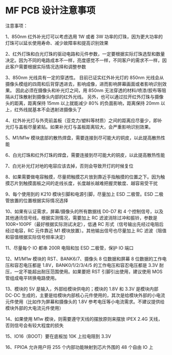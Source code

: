 
# MF PCB 设计注意事项

注意事项：

1、850nm 红外补光灯可以考虑选用 1W 或者 3W 功率的灯珠，因为更大功率的灯珠可以延长使用寿命、减少故障率和提高识别效果

2、红外灯珠和白光灯珠的驱动电路和元件参数，一定要根据实际灯珠选型和数量决定。因为不同的电路成本不一样，亮度感觉不一样，不同客户的需求不一样，因此客户需要根据实际情况选择和调整参数

3、850nm 光线具有一定的穿透性。 目前已证实红外补光灯的 850nm 光线会从摄像头模组的四周和后背穿透进去，影响成像，进而影响屏幕画面或者影响识别效果。 因此必须在摄像头和补光灯之间，用 850nm 无法穿透的材料/喷漆/胶布等阻隔从灯珠散射到摄像头内部的红外光线。 另外，也可以通过拉开红外灯珠与摄像头的距离，距离保持 15mm 以上就能减少 80% 的负面影响，距离保持 20mm 以上，红外线就基本不会透射进摄像头了

4、红外补光灯与外壳前盖板（亚克力/塑料等材质）之间的距离应尽量少，即补光灯与盖板尽量紧贴。如果补光灯与盖板距离较大，会严重影响识别效果。

5、M1/M1w 模块底部的散热焊盘，需要连接到尽可能大的铜皮，以此提高散热性能

6、白光灯珠和红外灯珠的焊盘，需要连接到尽可能大的铜皮，以此提高散热性能

7、白光补光灯对地的电容应该去掉，否则会导致开灯的时候复位

8、如果需要做电容触摸，尽量把触摸芯片放到靠近手指触摸的位置之下。因为触摸芯片到触摸面板之间的走线长度，长度越长越难把握灵敏度、越容易受干扰

9、每个使用到的 K210 模块引脚和电源引脚，尽量加上 ESD 二极管。ESD 二极管放置的位置根据实际情况选择

10、如果有认证需求，屏幕/摄像头的所有数据线 D0-D7 和 4 个控制信号，以及其他通讯信号线，根据实测情况，需要加上 RC 滤波消除过冲和振铃，参数是 100R+100PF（最好根据实际测试决定），低通 RC 形式（信号输出先经过电阻后经过电容，RC 元件靠近 M1 模块放置）。其他输出信号也尽量加上 RC 滤波（阻值和容值根据实际信号频率决定）

11、尽量每个 IO 都串 200R 电阻和加 ESD 二极管，保护 IO 端口

12、M1/M1w 模块的 RST、BANK6/7、摄像头 8 位数据和屏幕 8 位数据的工作电压和容忍电压都是 1.8V，BANK0/1/2/3/4/5 的工作电压和容忍电压都是 3.3V 耐压，一定不能超出耐压范围使用。如果要把 RST 引脚引出使用，建议使用 MOS 管组成电平转换电路使用。

13、模块的 5V 是输入，外部给模块供电的；模块的 1.8V 和 3.3V 是模块内部 DC-DC 生成的，主要是给模块内部核心元件使用的，其次是给模块外部的小电流元件使用（比如作为屏幕和摄像头的 1.8V 参考电压等小电流需求。不建议提供给模块外部的大电流元件使用）

14、如果使用 M1w 模块，则需要遵守天线的摆放原则来摆放 IPEX 2.4G 天线，否则信号会有较大程度的损失

15、IO16（BOOT）要在底板加 10K 上拉电阻到 3.3V

16、FPIOA 允许用户将 255 个内部功能映射到芯片外围的 48 个自由 IO 上
